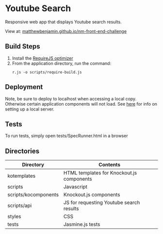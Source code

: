 # Youtube Search
Responsive web app that displays Youtube search results.

View at: [matthewbenjamin.github.io/nm-front-end-challenge](https://matthewbenjamin.github.io/nm-front-end-challenge/)

## Build Steps
1. Install the [RequireJS optimizer](http://requirejs.org/docs/optimization.html)
2. From the application directory, run the command:
   ```
   r.js -o scripts/require-build.js
   ```

## Deployment
Note, be sure to deploy to localhost when accessing a local copy. Otherwise certain application components will not load. See [here](https://docs.python.org/2/library/simplehttpserver.html) for info on setting up a local server.

## Tests
To run tests, simply open tests/SpecRunner.html in a browser

## Directories

| Directory            | Contents                                  |
|----------------------|-------------------------------------------|
| kotemplates          | HTML templates for Knockout.js components |
| scripts              | Javascript                                |
| scripts/kocomponents | Knockout.js components                    |
| scripts/api          | JS for requesting Youtube search results  |
| styles               | CSS                                       |
| tests                | Jasmine.js tests                          |
